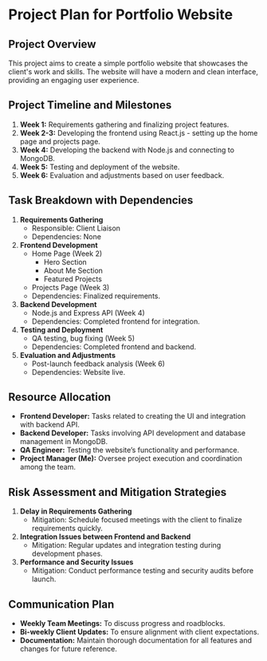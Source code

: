# Project Plan for Portfolio Website

## Project Overview
This project aims to create a simple portfolio website that showcases the client's work and skills. The website will have a modern and clean interface, providing an engaging user experience.

## Project Timeline and Milestones
1. **Week 1:** Requirements gathering and finalizing project features.
2. **Week 2-3:** Developing the frontend using React.js - setting up the home page and projects page.
3. **Week 4:** Developing the backend with Node.js and connecting to MongoDB.
4. **Week 5:** Testing and deployment of the website.
5. **Week 6:** Evaluation and adjustments based on user feedback.

## Task Breakdown with Dependencies
1. **Requirements Gathering**
   - Responsible: Client Liaison
   - Dependencies: None
2. **Frontend Development**
   - Home Page (Week 2)
      - Hero Section
      - About Me Section
      - Featured Projects
   - Projects Page (Week 3)
   - Dependencies: Finalized requirements.
3. **Backend Development**
   - Node.js and Express API (Week 4)
   - Dependencies: Completed frontend for integration.
4. **Testing and Deployment**
   - QA testing, bug fixing (Week 5)
   - Dependencies: Completed frontend and backend.
5. **Evaluation and Adjustments**
   - Post-launch feedback analysis (Week 6)
   - Dependencies: Website live.

## Resource Allocation
- **Frontend Developer:** Tasks related to creating the UI and integration with backend API.
- **Backend Developer:** Tasks involving API development and database management in MongoDB.
- **QA Engineer:** Testing the website’s functionality and performance.
- **Project Manager (Me):** Oversee project execution and coordination among the team.

## Risk Assessment and Mitigation Strategies
1. **Delay in Requirements Gathering**
   - Mitigation: Schedule focused meetings with the client to finalize requirements quickly.
2. **Integration Issues between Frontend and Backend**
   - Mitigation: Regular updates and integration testing during development phases.
3. **Performance and Security Issues**
   - Mitigation: Conduct performance testing and security audits before launch.

## Communication Plan
- **Weekly Team Meetings:** To discuss progress and roadblocks.
- **Bi-weekly Client Updates:** To ensure alignment with client expectations.
- **Documentation:** Maintain thorough documentation for all features and changes for future reference.